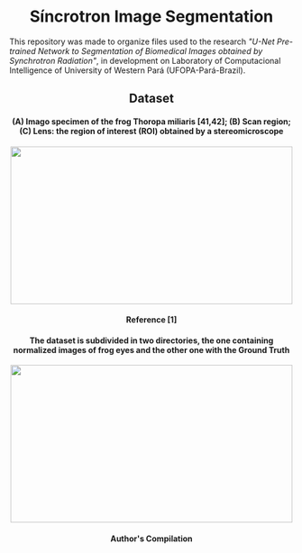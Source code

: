 <h1 align="center">Síncrotron Image Segmentation</h1>

This repository was made to organize files used to the research *"U-Net Pre-trained Network to Segmentation of Biomedical Images obtained by Synchrotron Radiation"*,
in development on Laboratory of Computacional Intelligence of University of Western Pará (UFOPA-Pará-Brazil).


<h2 align="center">Dataset</h2>

<h4 align="center">(A) Imago specimen of the frog Thoropa miliaris [41,42]; (B) Scan region; (C) Lens: the region of interest (ROI) obtained by a stereomicroscope</h4>

<p align="center">
  <img width="500" height="280" src="https://user-images.githubusercontent.com/59098432/204896893-6bfea095-bb08-4a04-a6c3-aa27b326d9fe.png">
</p>

<h4 align="center">Reference [1]</h4>

<h4 align="center">The dataset is subdivided in two directories, the one containing normalized images of frog eyes and the other one with the Ground Truth</h4>

<p align="center">
  <img width="500" height="280" src="https://user-images.githubusercontent.com/59098432/204899431-d74fcd48-5102-4543-a1f6-d873feb1be14.png">
</p>

<h4 align="center">Author's Compilation</h4>
